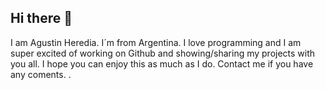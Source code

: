 ## Hi there 👋
I am Agustin Heredia. I´m from Argentina.
 I love programming and I am super excited of working on Github and showing/sharing my projects with you all.
 I hope you can enjoy this as much as I do.
 Contact me if you have any coments. .
<!--
**AgU131/AgU131** is a ✨ _special_ ✨ repository because its `README.md` (this file) appears on your GitHub profile.

Here are some ideas to get you started:

- 🔭 I’m currently working on ...
- 🌱 I’m currently learning ...
- 👯 I’m looking to collaborate on ...
- 🤔 I’m looking for help with ...
- 💬 Ask me about ...
- 📫 How to reach me: ...
- 😄 Pronouns: ...
- ⚡ Fun fact: ...
-->
